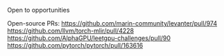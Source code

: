 Open to opportunities

Open-source PRs:
https://github.com/marin-community/levanter/pull/974
https://github.com/llvm/torch-mlir/pull/4228
https://github.com/AlphaGPU/leetgpu-challenges/pull/90
https://github.com/pytorch/pytorch/pull/163616
